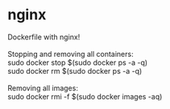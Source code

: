 # nginx
Dockerfile with nginx!<br>
<br>
Stopping and removing all containers:<br>
sudo docker stop $(sudo docker ps -a -q)<br>
sudo docker rm $(sudo docker ps -a -q)<br>
<br>
Removing all images:<br>
sudo docker rmi -f $(sudo docker images -aq)
